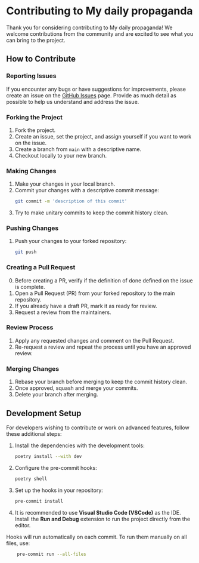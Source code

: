 # Contributing to My daily propaganda

Thank you for considering contributing to My daily propaganda! We welcome contributions from the community and are excited to see what you can bring to the project.

## How to Contribute

### Reporting Issues

If you encounter any bugs or have suggestions for improvements, please create an issue on the [GitHub Issues](https://github.com/BSE-dev/mydailymyprop/issues) page. Provide as much detail as possible to help us understand and address the issue.

### Forking the Project

1. Fork the project.
2. Create an issue, set the project, and assign yourself if you want to work on the issue.
3. Create a branch from `main` with a descriptive name.
4. Checkout locally to your new branch.

### Making Changes

1. Make your changes in your local branch.
2. Commit your changes with a descriptive commit message:
    ```bash
    git commit -m 'description of this commit'
    ```
3. Try to make unitary commits to keep the commit history clean.

### Pushing Changes

1. Push your changes to your forked repository:
    ```bash
    git push
    ```

### Creating a Pull Request

0. Before creating a PR, verify if the definition of done defined on the issue is complete.
1. Open a Pull Request (PR) from your forked repository to the main repository.
2. If you already have a draft PR, mark it as ready for review.
3. Request a review from the maintainers.

### Review Process

1. Apply any requested changes and comment on the Pull Request.
3. Re-request a review and repeat the process until you have an approved review.

### Merging Changes

1. Rebase your branch before merging to keep the commit history clean.
2. Once approved, squash and merge your commits.
3. Delete your branch after merging.

## Development Setup

For developers wishing to contribute or work on advanced features, follow these additional steps:

1. Install the dependencies with the development tools:
    ```bash
    poetry install --with dev
    ```

2. Configure the pre-commit hooks:
    ```bash
    poetry shell
    ```

3. Set up the hooks in your repository:
    ```bash
    pre-commit install
    ```

4. It is recommended to use **Visual Studio Code (VSCode)** as the IDE. Install the **Run and Debug** extension to run the project directly from the editor.

Hooks will run automatically on each commit. To run them manually on all files, use:
```bash
    pre-commit run --all-files
```

